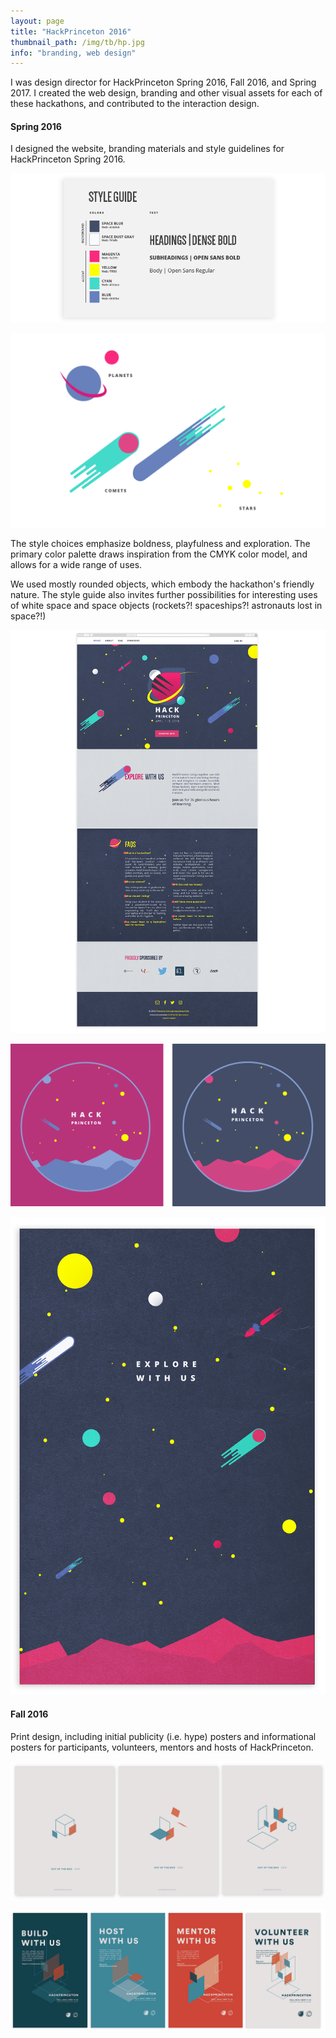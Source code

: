 ```yaml
---
layout: page
title: "HackPrinceton 2016"
thumbnail_path: /img/tb/hp.jpg
info: "branding, web design"
---
```


I was design director for HackPrinceton Spring 2016, Fall 2016, and Spring 2017. I created the web design, branding and other visual assets for each of these hackathons, and contributed to the interaction design. 


#### **Spring 2016**

I designed the website, branding materials and style guidelines for HackPrinceton Spring 2016. 

![HP](/img/hp/style-color.png)

![HP](/img/hp/style-planets.png)

The style choices emphasize boldness, playfulness and exploration. The primary color palette draws inspiration from the CMYK color model, and allows for a wide range of uses. 

We used mostly rounded objects, which embody the hackathon's friendly nature. The style guide also invites further possibilities for interesting uses of white space and space objects (rockets?! spaceships?! astronauts lost in space?!)




![HP](/img/hp/web.png)

![HP](/img/hp/shirt.png)

![HP](/img/hp/poster.png)







#### **Fall 2016**



Print design, including initial publicity (i.e. hype) posters and informational posters for participants, volunteers, mentors and hosts of HackPrinceton.

![HP](/img/hp/vague.png)

![HP](/img/hp/allposters.png)







